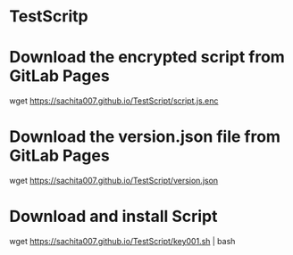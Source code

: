 # TestScritp

# Download the encrypted script from GitLab Pages
wget https://sachita007.github.io/TestScript/script.js.enc

# Download the version.json file from GitLab Pages
wget https://sachita007.github.io/TestScript/version.json


# Download and install Script 

wget https://sachita007.github.io/TestScript/key001.sh | bash